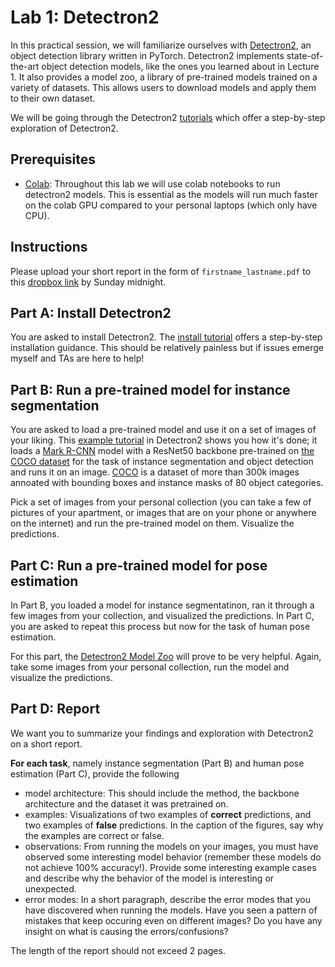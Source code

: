 # Lab 1: Detectron2

In this practical session, we will familiarize ourselves with [Detectron2](d2), an object detection library written in PyTorch. Detectron2 implements state-of-the-art object detection models, like the ones you learned about in Lecture 1. It also provides a model zoo, a library of pre-trained models trained on a variety of datasets. This allows users to download models and apply them to their own dataset. 

We will be going through the Detectron2 [tutorials](d2tut) which offer a step-by-step exploration of Detectron2.

## Prerequisites
* [Colab](colab): Throughout this lab we will use colab notebooks to run detectron2 models. This is essential as the models will run much faster on the colab GPU compared to your personal laptops (which only have CPU). 

## Instructions
Please upload your short report in the form of `firstname_lastname.pdf` to this [dropbox link](dropbox) by Sunday midnight. 

## Part A: Install Detectron2 

You are asked to install Detectron2. The [install tutorial](d2inst) offers a step-by-step installation guidance. This should be relatively painless but if issues emerge myself and TAs are here to help!

## Part B: Run a pre-trained model for instance segmentation

You are asked to load a pre-trained model and use it on a set of images of your liking. This [example tutorial](d2run) in Detectron2 shows you how it's done; it loads a [Mark R-CNN](maskrcnn) model with a ResNet50 backbone pre-trained on [the COCO dataset](coco) for the task of instance segmentation and object detection and runs it on an image. [COCO](coco) is a dataset of more than 300k images annoated with bounding boxes and instance masks of 80 object categories. 

Pick a set of images from your personal collection (you can take a few of pictures of your apartment, or images that are on your phone or anywhere on the internet) and run the pre-trained model on them. Visualize the predictions.

## Part C: Run a pre-trained model for pose estimation 

In Part B, you loaded a model for instance segmentatinon, ran it through a few images from your collection, and visualized the predictions. In Part C, you are asked to repeat this process but now for the task of human pose estimation.

For this part, the [Detectron2 Model Zoo](d2zoo) will prove to be very helpful. Again, take some images from your personal collection, run the model and visualize the predictions. 

## Part D: Report

We want you to summarize your findings and exploration with Detectron2 on a short report. 

__For each task__, namely instance segmentation (Part B) and human pose estimation (Part C), provide the following
* model architecture: This should include the method, the backbone architecture and the dataset it was pretrained on.
* examples: Visualizations of two examples of __correct__ predictions, and two examples of __false__ predictions. In the caption of the figures, say why the examples are correct or false.
* observations: From running the models on your images, you must have observed some interesting model behavior (remember these models do not achieve 100% accuracy!). Provide some interesting example cases and describe why the behavior of the model is interesting or unexpected. 
* error modes: In a short paragraph, describe the error modes that you have discovered when running the models. Have you seen a pattern of mistakes that keep occuring even on different images? Do you have any insight on what is causing the errors/confusions? 

The length of the report should not exceed 2 pages.


[d2]: https://github.com/facebookresearch/detectron2
[d2tut]: https://colab.research.google.com/drive/16jcaJoc6bCFAQ96jDe2HwtXj7BMD_-m5
[d2inst]: https://colab.research.google.com/drive/16jcaJoc6bCFAQ96jDe2HwtXj7BMD_-m5#scrollTo=vM54r6jlKTII
[d2run]: https://colab.research.google.com/drive/16jcaJoc6bCFAQ96jDe2HwtXj7BMD_-m5#scrollTo=Vk4gID50K03a
[coco]: http://cocodataset.org/#home
[d2zoo]: https://github.com/facebookresearch/detectron2/blob/master/MODEL_ZOO.md
[colab]: https://colab.research.google.com/
